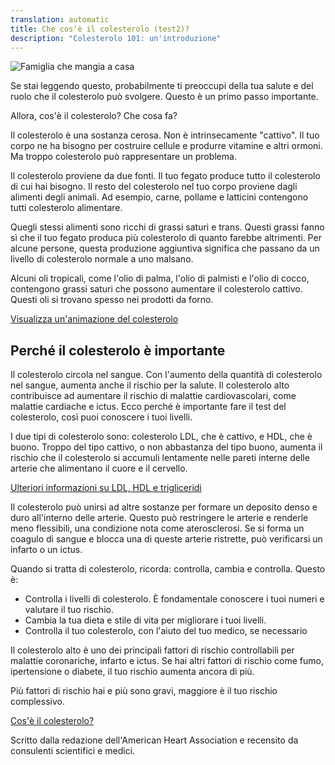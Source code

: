 ```yaml
---
translation: automatic
title: Che cos'è il colesterolo (test2)?
description: "Colesterolo 101: un'introduzione"
---
```


![Famiglia che mangia a casa](images/family-eating-home-in-kitchen.jpeg)

Se stai leggendo questo, probabilmente ti preoccupi della tua salute e del ruolo che il colesterolo può svolgere. Questo è un primo passo importante.

Allora, cos'è il colesterolo? Che cosa fa?

Il colesterolo è una sostanza cerosa. Non è intrinsecamente "cattivo". Il tuo corpo ne ha bisogno per costruire cellule e produrre vitamine e altri ormoni. Ma troppo colesterolo può rappresentare un problema.

Il colesterolo proviene da due fonti. Il tuo fegato produce tutto il colesterolo di cui hai bisogno. Il resto del colesterolo nel tuo corpo proviene dagli alimenti degli animali. Ad esempio, carne, pollame e latticini contengono tutti colesterolo alimentare.

Quegli stessi alimenti sono ricchi di grassi saturi e trans. Questi grassi fanno sì che il tuo fegato produca più colesterolo di quanto farebbe altrimenti. Per alcune persone, questa produzione aggiuntiva significa che passano da un livello di colesterolo normale a uno malsano.

Alcuni oli tropicali, come l'olio di palma, l'olio di palmisti e l'olio di cocco, contengono grassi saturi che possono aumentare il colesterolo cattivo. Questi oli si trovano spesso nei prodotti da forno.

[Visualizza un'animazione del colesterolo](https://watchlearnlive.heart.org/CVML_Player.php?moduleSelect=hdlldl)

## Perché il colesterolo è importante

Il colesterolo circola nel sangue. Con l'aumento della quantità di colesterolo nel sangue, aumenta anche il rischio per la salute. Il colesterolo alto contribuisce ad aumentare il rischio di malattie cardiovascolari, come malattie cardiache e ictus. Ecco perché è importante fare il test del colesterolo, così puoi conoscere i tuoi livelli.

I due tipi di colesterolo sono: colesterolo LDL, che è cattivo, e HDL, che è buono. Troppo del tipo cattivo, o non abbastanza del tipo buono, aumenta il rischio che il colesterolo si accumuli lentamente nelle pareti interne delle arterie che alimentano il cuore e il cervello.

[Ulteriori informazioni su LDL, HDL e trigliceridi](https://www.heart.org/en/health-topics/cholesterol/hdl-good-ldl-bad-cholesterol-and-triglycerides)

Il colesterolo può unirsi ad altre sostanze per formare un deposito denso e duro all'interno delle arterie. Questo può restringere le arterie e renderle meno flessibili, una condizione nota come aterosclerosi. Se si forma un coagulo di sangue e blocca una di queste arterie ristrette, può verificarsi un infarto o un ictus.

Quando si tratta di colesterolo, ricorda: controlla, cambia e controlla. Questo è:

- Controlla i livelli di colesterolo. È fondamentale conoscere i tuoi numeri e valutare il tuo rischio.
- Cambia la tua dieta e stile di vita per migliorare i tuoi livelli.
- Controlla il tuo colesterolo, con l'aiuto del tuo medico, se necessario

<!-- -->

Il colesterolo alto è uno dei principali fattori di rischio controllabili per malattie coronariche, infarto e ictus. Se hai altri fattori di rischio come fumo, ipertensione o diabete, il tuo rischio aumenta ancora di più.

Più fattori di rischio hai e più sono gravi, maggiore è il tuo rischio complessivo.

[Cos'è il colesterolo?](https://www.youtube.com/watch?v=JLYQmKMkJVI)

Scritto dalla redazione dell'American Heart Association e recensito da consulenti scientifici e medici.
